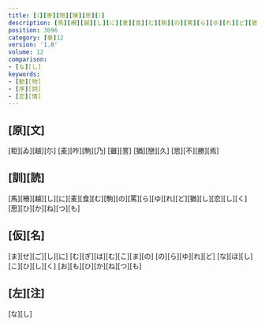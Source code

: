 ```yaml
---
title: [（][寄][物][陳][思][）]
description: [馬][柵][越][し][に][麦][食][む][駒][の][罵][ら][ゆ][れ][ど][猶][し][恋][し][く][思][ひ][か][ね][つ][も]
position: 3096
category: [巻]12
version: '1.0'
volume: 12
comparison:
- [な][し]
keywords:
- [動][物]
- [序][詞]
- [恋][情]
---
```


## [原][文]

[柜][ゐ][越][尓] [麦][咋][駒][乃] [雖][詈] [猶][戀][久] [思][不][勝][焉]

## [訓][読]

[馬][柵][越][し][に][麦][食][む][駒][の][罵][ら][ゆ][れ][ど][猶][し][恋][し][く][思][ひ][か][ね][つ][も]

## [仮][名]

[ま][せ][ご][し][に] [む][ぎ][は][む][こ][ま][の] [の][ら][ゆ][れ][ど] [な][ほ][し][こ][ひ][し][く] [お][も][ひ][か][ね][つ][も]

## [左][注]

[な][し]
